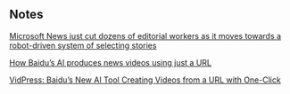 ## Notes

[Microsoft News just cut dozens of editorial workers as it moves towards a robot-driven system of selecting stories](https://www.businessinsider.com/microsoft-news-cuts-dozens-of-staffers-in-shift-to-ai-2020-5)

[How Baidu’s AI produces news videos using just a URL](https://thenextweb.com/neural/2020/05/28/how-baidus-ai-produces-news-videos-using-just-a-url/)

[VidPress: Baidu’s New AI Tool Creating Videos from a URL with One-Click](http://research.baidu.com/Blog/index-view?id=134)
